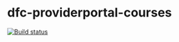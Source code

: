 # dfc-providerportal-courses

[![Build status](https://sfa-gov-uk.visualstudio.com/Digital%20First%20Careers/_apis/build/status/Find%20an%20Opportunity/dfc-providerportal-courses?branchName=master)](https://sfa-gov-uk.visualstudio.com/Digital%20First%20Careers/_build/latest?definitionId=1339)
